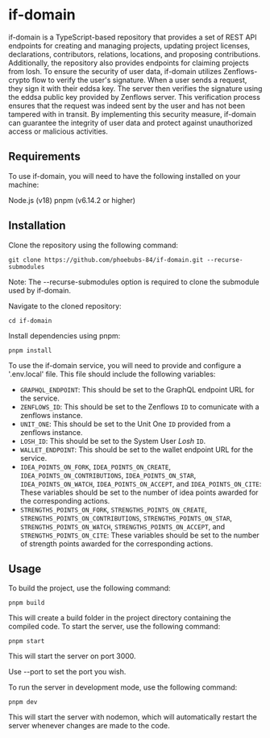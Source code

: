 # if-domain

if-domain is a TypeScript-based repository that provides a set of REST API endpoints for creating and managing projects, updating project licenses, declarations, contributors, relations, locations, and proposing contributions. Additionally, the repository also provides endpoints for claiming projects from losh. To ensure the security of user data, if-domain utilizes Zenflows-crypto flow to verify the user's signature. When a user sends a request, they sign it with their eddsa key. The server then verifies the signature using the eddsa public key provided by Zenflows server. This verification process ensures that the request was indeed sent by the user and has not been tampered with in transit. By implementing this security measure, if-domain can guarantee the integrity of user data and protect against unauthorized access or malicious activities.

## Requirements

To use if-domain, you will need to have the following installed on your machine:

Node.js (v18)
pnpm (v6.14.2 or higher)

## Installation

Clone the repository using the following command:

```
git clone https://github.com/phoebubs-84/if-domain.git --recurse-submodules
```

Note: The --recurse-submodules option is required to clone the submodule used by if-domain.

Navigate to the cloned repository:

```
cd if-domain
```

Install dependencies using pnpm:

```
pnpm install
```

To use the if-domain service, you will need to provide and configure a '.env.local' file. This file should include the following variables:

- `GRAPHQL_ENDPOINT`: This should be set to the GraphQL endpoint URL for the service.
- `ZENFLOWS_ID`: This should be set to the Zenflows `ID` to comunicate with a zenflows instance.
- `UNIT_ONE`: This should be set to the Unit One `ID` provided from a zenflows instance.
- `LOSH_ID`: This should be set to the System User _Losh_ `ID`.
- `WALLET_ENDPOINT`: This should be set to the wallet endpoint URL for the service.
- `IDEA_POINTS_ON_FORK`, `IDEA_POINTS_ON_CREATE`, `IDEA_POINTS_ON_CONTRIBUTIONS`, `IDEA_POINTS_ON_STAR`, `IDEA_POINTS_ON_WATCH`, `IDEA_POINTS_ON_ACCEPT`, and `IDEA_POINTS_ON_CITE`: These variables should be set to the number of idea points awarded for the corresponding actions.
- `STRENGTHS_POINTS_ON_FORK`, `STRENGTHS_POINTS_ON_CREATE`, `STRENGTHS_POINTS_ON_CONTRIBUTIONS`, `STRENGTHS_POINTS_ON_STAR`, `STRENGTHS_POINTS_ON_WATCH`, `STRENGTHS_POINTS_ON_ACCEPT`, and `STRENGTHS_POINTS_ON_CITE`: These variables should be set to the number of strength points awarded for the corresponding actions.

## Usage

To build the project, use the following command:

```
pnpm build
```

This will create a build folder in the project directory containing the compiled code.
To start the server, use the following command:

```
pnpm start
```

This will start the server on port 3000.

Use --port to set the port you wish.

To run the server in development mode, use the following command:

```
pnpm dev
```

This will start the server with nodemon, which will automatically restart the server whenever changes are made to the code.

